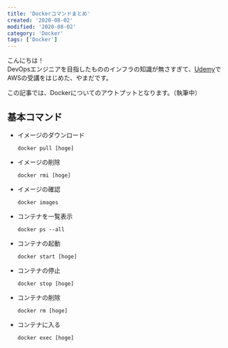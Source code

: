 ```yaml
---
title: 'Dockerコマンドまとめ'
created: '2020-08-02'
modified: '2020-08-02'
category: 'Docker'
tags: ['Docker']
---
```


こんにちは！<br>
DevOpsエンジニアを目指したもののインフラの知識が無さすぎて、[Udemy](https://www.udemy.com/)でAWSの受講をはじめた、やまだです。

この記事では、Dockerについてのアウトプットとなります。（執筆中）

## 基本コマンド

- イメージのダウンロード
	```
	docker pull [hoge]
	```
- イメージの削除
	```
	docker rmi [hoge]
	```
- イメージの確認
	```
	docker images
	```
- コンテナを一覧表示
	```
	docker ps --all
	```
- コンテナの起動
	```
	docker start [hoge]
	```
- コンテナの停止
	```
	docker stop [hoge]
	```
- コンテナの削除
	```
	docker rm [hoge]
	```
- コンテナに入る
	```
	docker exec [hoge]
	```

